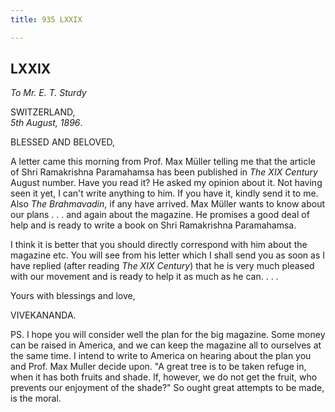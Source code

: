 ```yaml
---
title: 935 LXXIX

---
```

  

  


## LXXIX

*To Mr. E. T. Sturdy*

SWITZERLAND,  
*5th August, 1896*.

BLESSED AND BELOVED,

A letter came this morning from Prof. Max Müller telling me that the
article of Shri Ramakrishna Paramahamsa has been published in *The XIX
Century* August number. Have you read it? He asked my opinion about it.
Not having seen it yet, I can't write anything to him. If you have it,
kindly send it to me. Also *The Brahmavadin*, if any have arrived. Max
Müller wants to know about our plans . . . and again about the magazine.
He promises a good deal of help and is ready to write a book on Shri
Ramakrishna Paramahamsa.

I think it is better that you should directly correspond with him about
the magazine etc. You will see from his letter which I shall send you as
soon as I have replied (after reading *The XIX Century*) that he is very
much pleased with our movement and is ready to help it as much as he
can. . . . 

Yours with blessings and love,

VIVEKANANDA.

  
PS. I hope you will consider well the plan for the big magazine. Some
money can be raised in America, and we can keep the magazine all to
ourselves at the same time. I intend to write to America on hearing
about the plan you and Prof. Max Muller decide upon. "A great tree is to
be taken refuge in, when it has both fruits and shade. If, however, we
do not get the fruit, who prevents our enjoyment of the shade?" So ought
great attempts to be made, is the moral.